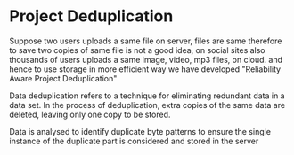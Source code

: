 # Project Deduplication

Suppose two users uploads a same file on server,
files are same therefore to save two copies of same file 
is not a good idea,
on social sites also thousands of users uploads a same image,
video, mp3 files, on cloud.
and hence to use storage in more efficient way we have developed
"Reliability Aware Project Deduplication"

Data deduplication refers to a technique for eliminating
redundant data in a data set. In the process of deduplication,
extra copies of the same data are deleted, leaving only one copy
to be stored.

Data is analysed to identify duplicate byte patterns to ensure the
single instance of the duplicate part is considered and stored in
the server




